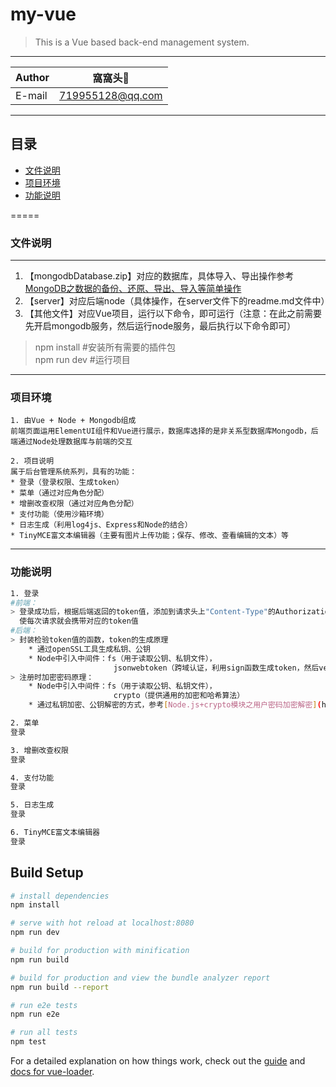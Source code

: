 # my-vue
> This is a Vue based back-end management system.  

****
	
|Author|窩窩头:bear:|
|---|---
|E-mail|719955128@qq.com


****
## 目录
* [文件说明](#文件说明)
* [项目环境](#项目环境)
* [功能说明](#功能说明)


=====
### 文件说明
------
1. 【mongodbDatabase.zip】对应的数据库，具体导入、导出操作参考[MongoDB之数据的备份、还原、导出、导入等简单操作](https://blog.csdn.net/weixin_42512937/article/details/102498644 "悬停显示")
2. 【server】对应后端node（具体操作，在server文件下的readme.md文件中）
3. 【其他文件】对应Vue项目，运行以下命令，即可运行（注意：在此之前需要先开启mongodb服务，然后运行node服务，最后执行以下命令即可）
> npm install  #安装所有需要的插件包  
npm run dev #运行项目
  
  
*****
### 项目环境
```
1. 由Vue + Node + Mongodb组成
前端页面运用ElementUI组件和Vue进行展示，数据库选择的是非关系型数据库Mongodb，后端通过Node处理数据库与前端的交互

2. 项目说明
属于后台管理系统系列，具有的功能：
* 登录（登录权限、生成token）
* 菜单（通过对应角色分配）
* 增删改查权限（通过对应角色分配）
* 支付功能（使用沙箱环境）
* 日志生成（利用log4js、Express和Node的结合）
* TinyMCE富文本编辑器（主要有图片上传功能；保存、修改、查看编辑的文本）等
```

*****
### 功能说明
```bash
1. 登录
#前端：
> 登录成功后，根据后端返回的token值，添加到请求头上"Content-Type"的Authorization字段中，
  使每次请求就会携带对应的token值   
#后端：
> 封装检验token值的函数，token的生成原理  
    * 通过openSSL工具生成私钥、公钥
    * Node中引入中间件：fs（用于读取公钥、私钥文件），
                       jsonwebtoken（跨域认证，利用sign函数生成token，然后verify函数验证token）
> 注册时加密密码原理：
    * Node中引入中间件：fs（用于读取公钥、私钥文件），
                       crypto（提供通用的加密和哈希算法）
    * 通过私钥加密、公钥解密的方式，参考[Node.js+crypto模块之用户密码加密解密](https://blog.csdn.net/weixin_42512937/article/details/100739890)

2. 菜单
登录

3. 增删改查权限
登录

4. 支付功能
登录

5. 日志生成
登录

6. TinyMCE富文本编辑器
登录
```

## Build Setup

``` bash
# install dependencies
npm install

# serve with hot reload at localhost:8080
npm run dev

# build for production with minification
npm run build

# build for production and view the bundle analyzer report
npm run build --report

# run e2e tests
npm run e2e

# run all tests
npm test
```

For a detailed explanation on how things work, check out the [guide](http://vuejs-templates.github.io/webpack/) and [docs for vue-loader](http://vuejs.github.io/vue-loader).
